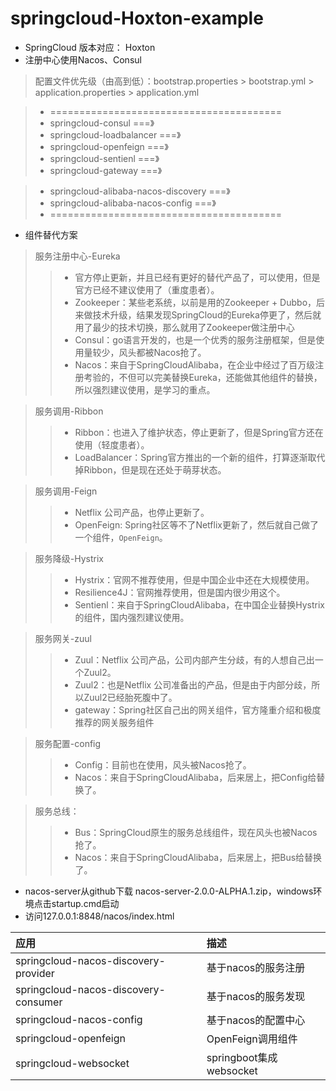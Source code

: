 # springcloud-Hoxton-example
 * SpringCloud 版本对应： Hoxton
 * 注册中心使用Nacos、Consul
 
>  配置文件优先级（由高到低）：bootstrap.properties > bootstrap.yml > application.properties > application.yml
 

 
> * ========================================
> * springcloud-consul                      ===》
> * springcloud-loadbalancer                ===》
> * springcloud-openfeign                   ===》
> * springcloud-sentienl                    ===》
> * springcloud-gateway                     ===》

> * springcloud-alibaba-nacos-discovery     ===》
> * springcloud-alibaba-nacos-config        ===》
> * ========================================

* 组件替代方案
> 服务注册中心-Eureka
>> * 官方停止更新，并且已经有更好的替代产品了，可以使用，但是官方已经不建议使用了（重度患者）。
>> * Zookeeper：某些老系统，以前是用的Zookeeper + Dubbo，后来做技术升级，结果发现SpringCloud的Eureka停更了，然后就用了最少的技术切换，那么就用了Zookeeper做注册中心
>> * Consul：go语言开发的，也是一个优秀的服务注册框架，但是使用量较少，风头都被Nacos抢了。
>> * Nacos：来自于SpringCloudAlibaba，在企业中经过了百万级注册考验的，不但可以完美替换Eureka，还能做其他组件的替换，所以强烈建议使用，是学习的重点。

> 服务调用-Ribbon
>> * Ribbon：也进入了维护状态，停止更新了，但是Spring官方还在使用（轻度患者）。
>> * LoadBalancer：Spring官方推出的一个新的组件，打算逐渐取代掉Ribbon，但是现在还处于萌芽状态。

> 服务调用-Feign
>> * Netflix 公司产品，也停止更新了。
>> * OpenFeign: Spring社区等不了Netflix更新了，然后就自己做了一个组件，`OpenFeign`。

> 服务降级-Hystrix
>> * Hystrix：官网不推荐使用，但是中国企业中还在大规模使用。
>> * Resilience4J：官网推荐使用，但是国内很少用这个。
>> * Sentienl：来自于SpringCloudAlibaba，在中国企业替换Hystrix的组件，国内强烈建议使用。

> 服务网关-zuul
>> * Zuul：Netflix 公司产品，公司内部产生分歧，有的人想自己出一个Zuul2。
>> * Zuul2：也是Netflix 公司准备出的产品，但是由于内部分歧，所以Zuul2已经胎死腹中了。
>> * gateway：Spring社区自己出的网关组件，官方隆重介绍和极度推荐的网关服务组件

> 服务配置-config
>> * Config：目前也在使用，风头被Nacos抢了。
>> * Nacos：来自于SpringCloudAlibaba，后来居上，把Config给替换了。

> 服务总线：
>> * Bus：SpringCloud原生的服务总线组件，现在风头也被Nacos抢了。
>> * Nacos：来自于SpringCloudAlibaba，后来居上，把Bus给替换了。

* nacos-server从github下载 nacos-server-2.0.0-ALPHA.1.zip，windows环境点击startup.cmd启动
* 访问127.0.0.1:8848/nacos/index.html

| 应用 | 描述 | 
| :--- | :--- |
| springcloud-nacos-discovery-provider | 基于nacos的服务注册 | 
| springcloud-nacos-discovery-consumer | 基于nacos的服务发现 |
| springcloud-nacos-config | 基于nacos的配置中心 |
| springcloud-openfeign | OpenFeign调用组件 |
| springcloud-websocket | springboot集成websocket |